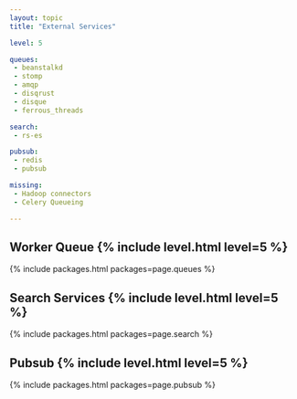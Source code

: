 ```yaml
---
layout: topic
title: "External Services"

level: 5

queues:
 - beanstalkd
 - stomp
 - amqp
 - disqrust
 - disque
 - ferrous_threads

search:
 - rs-es

pubsub:
 - redis
 - pubsub

missing:
 - Hadoop connectors
 - Celery Queueing

---
```



<h2>Worker Queue  {% include level.html level=5 %}</h2>

{% include packages.html packages=page.queues %}

<h2>Search Services  {% include level.html level=5 %}</h2>

{% include packages.html packages=page.search %}

<h2>Pubsub  {% include level.html level=5 %}</h2>

{% include packages.html packages=page.pubsub %}
